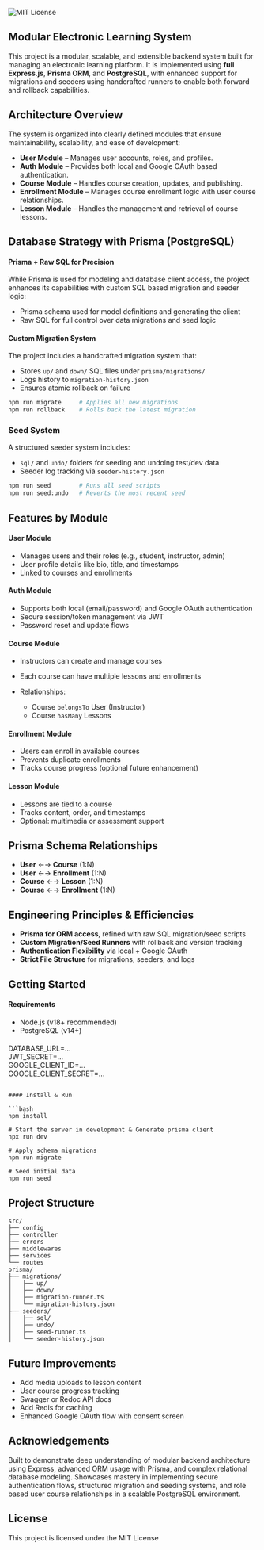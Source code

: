 ![MIT License](https://img.shields.io/badge/license-MIT-green)

## Modular Electronic Learning System

This project is a modular, scalable, and extensible backend system built for managing an electronic learning platform. It is implemented using **full Express.js**, **Prisma ORM**, and **PostgreSQL**, with enhanced support for migrations and seeders using handcrafted runners to enable both forward and rollback capabilities.

## Architecture Overview

The system is organized into clearly defined modules that ensure maintainability, scalability, and ease of development:

* **User Module** – Manages user accounts, roles, and profiles.
* **Auth Module** – Provides both local and Google OAuth based authentication.
* **Course Module** – Handles course creation, updates, and publishing.
* **Enrollment Module** – Manages course enrollment logic with user course relationships.
* **Lesson Module** – Handles the management and retrieval of course lessons.

## Database Strategy with Prisma (PostgreSQL)

#### Prisma + Raw SQL for Precision

While Prisma is used for modeling and database client access, the project enhances its capabilities with custom SQL based migration and seeder logic:

* Prisma schema used for model definitions and generating the client
* Raw SQL for full control over data migrations and seed logic

#### Custom Migration System

The project includes a handcrafted migration system that:

* Stores `up/` and `down/` SQL files under `prisma/migrations/`
* Logs history to `migration-history.json`
* Ensures atomic rollback on failure

```bash
npm run migrate     # Applies all new migrations
npm run rollback    # Rolls back the latest migration
```

### Seed System

A structured seeder system includes:

* `sql/` and `undo/` folders for seeding and undoing test/dev data
* Seeder log tracking via `seeder-history.json`

```bash
npm run seed        # Runs all seed scripts
npm run seed:undo   # Reverts the most recent seed
```

## Features by Module

#### User Module

* Manages users and their roles (e.g., student, instructor, admin)
* User profile details like bio, title, and timestamps
* Linked to courses and enrollments

#### Auth Module

* Supports both local (email/password) and Google OAuth authentication
* Secure session/token management via JWT
* Password reset and update flows

#### Course Module

* Instructors can create and manage courses
* Each course can have multiple lessons and enrollments
* Relationships:

  * Course `belongsTo` User (Instructor)
  * Course `hasMany` Lessons

#### Enrollment Module

* Users can enroll in available courses
* Prevents duplicate enrollments
* Tracks course progress (optional future enhancement)

#### Lesson Module

* Lessons are tied to a course
* Tracks content, order, and timestamps
* Optional: multimedia or assessment support

## Prisma Schema Relationships

* **User** ←→ **Course** (1\:N)
* **User** ←→ **Enrollment** (1\:N)
* **Course** ←→ **Lesson** (1\:N)
* **Course** ←→ **Enrollment** (1\:N)

## Engineering Principles & Efficiencies

* **Prisma for ORM access**, refined with raw SQL migration/seed scripts
* **Custom Migration/Seed Runners** with rollback and version tracking
* **Authentication Flexibility** via local + Google OAuth
* **Strict File Structure** for migrations, seeders, and logs

## Getting Started

#### Requirements

* Node.js (v18+ recommended)
* PostgreSQL (v14+)

#### 
DATABASE_URL=... <br>
JWT_SECRET=... <br>
GOOGLE_CLIENT_ID=... <br>
GOOGLE_CLIENT_SECRET=...
```

#### Install & Run

```bash
npm install

# Start the server in development & Generate prisma client
npx run dev

# Apply schema migrations
npm run migrate

# Seed initial data
npm run seed
```

## Project Structure

```plaintext
src/
├── config
├── controller
├── errors
├── middlewares
├── services
└── routes
prisma/
├── migrations/
│   ├── up/
│   ├── down/
│   ├── migration-runner.ts
│   └── migration-history.json
├── seeders/
│   ├── sql/
│   ├── undo/
│   ├── seed-runner.ts
│   └── seeder-history.json
```

## Future Improvements

* Add media uploads to lesson content
* User course progress tracking
* Swagger or Redoc API docs
* Add Redis for caching
* Enhanced Google OAuth flow with consent screen

## Acknowledgements

Built to demonstrate deep understanding of modular backend architecture using Express, advanced ORM usage with Prisma, and complex relational database modeling. Showcases mastery in implementing secure authentication flows, structured migration and seeding systems, and role based user course relationships in a scalable PostgreSQL environment.

## License

This project is licensed under the MIT License
